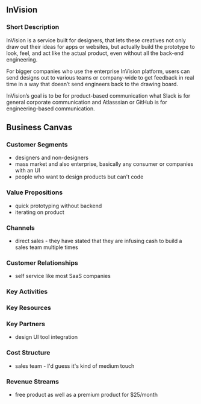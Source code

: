 ## InVision

### Short Description
InVision is a service built for designers, that lets these creatives not only draw out their ideas for apps or websites, but actually build the prototype to look, feel, and act like the actual product, even without all the back-end engineering.

For bigger companies who use the enterprise InVision platform, users can send designs out to various teams or company-wide to get feedback in real time in a way that doesn’t send engineers back to the drawing board.

InVision’s goal is to be for product-based communication what Slack is for general corporate communication and Atlasssian or GitHub is for engineering-based communication.

## Business Canvas 

### Customer Segments
* designers and non-designers
* mass market and also enterprise, basically any consumer or companies with an UI
* people who want to design products but can't code 

### Value Propositions
* quick prototyping without backend
* iterating on product

### Channels
* direct sales - they have stated that they are infusing cash to build a sales team multiple times

### Customer Relationships
* self service like most SaaS companies

### Key Activities

### Key Resources

### Key Partners
* design UI tool integration

### Cost Structure
* sales team - I'd guess it's kind of medium touch

### Revenue Streams
* free product as well as a premium product for $25/month

